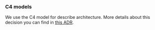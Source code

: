 ### C4 models

We use the C4 model for describe architecture.
More details about this decision you can find in [this ADR](../ADR/decisions/0011-application-architecture-documentation.md).

